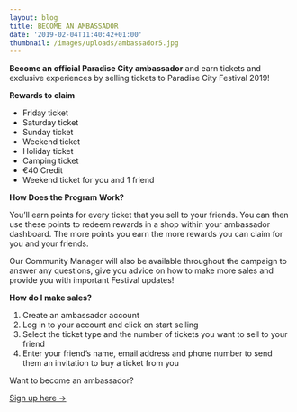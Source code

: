 ```yaml
---
layout: blog
title: BECOME AN AMBASSADOR
date: '2019-02-04T11:40:42+01:00'
thumbnail: /images/uploads/ambassador5.jpg
---
```

**Become an official Paradise City ambassador** and earn tickets and exclusive experiences by selling tickets to Paradise City Festival 2019!

**Rewards to claim**

* Friday ticket
* Saturday ticket
* Sunday ticket
* Weekend ticket
* Holiday ticket
* Camping ticket
* €40 Credit
* Weekend ticket for you and 1 friend

**How Does the Program Work?**

You’ll earn points for every ticket that you sell to your friends. You can then use these points to redeem rewards in a shop within your ambassador dashboard. The more points you earn the more rewards you can claim for you and your friends. 

Our Community Manager will also be available throughout the campaign to answer any questions, give you advice on how to make more sales and provide you with important Festival updates!

**How do I make sales?**

1. Create an ambassador account 
2. Log in to your account and click on start selling
3. Select the ticket type and the number of tickets you want to sell to your friend
4. Enter your friend’s name, email address and phone number to send them an invitation to buy a ticket from you

Want to become an ambassador? 

<a class="w-button btcta rev" href="https://bit.ly/2B3Fk3X" target="_blank">Sign up here →</a>

<br><br><br>
